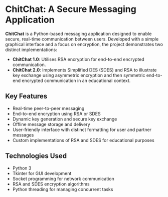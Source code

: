 # ChitChat: A Secure Messaging Application

**ChitChat** is a Python-based messaging application designed to enable secure, real-time communication between users. Developed with a simple graphical interface and a focus on encryption, the project demonstrates two distinct implementations:

- **ChitChat 1.0**: Utilises RSA encryption for end-to-end encrypted communication.
- **ChitChat 2.0**: Implements Simplified DES (SDES) and RSA to illustrate key exchange using asymmetric encryption and then symmetric end-to-end encrypted communication in an educational context.

## Key Features

- Real-time peer-to-peer messaging
- End-to-end encryption using RSA or SDES
- Dynamic key generation and secure key exchange
- Offline message storage and delivery
- User-friendly interface with distinct formatting for user and partner messages
- Custom implementations of RSA and SDES for educational purposes

## Technologies Used

- Python 3
- Tkinter for GUI development
- Socket programming for network communication
- RSA and SDES encryption algorithms
- Python threading for managing concurrent tasks
